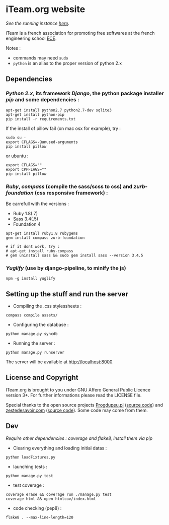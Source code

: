 # iTeam.org website

*See the running instance [here](https://iteam.org).*

iTeam is a french association for promoting free softwares at the french engineering school [ECE](http://ece.fr).

Notes :

* commands may need `sudo`
* `python` is an alias to the proper version of python 2.x

## Dependencies

### *Python 2.x*, its framework *Django*, the python package installer *pip* and some dependencies :
```shell
apt-get install python2.7 python2.7-dev sqlite3
apt-get install python-pip
pip install -r requirements.txt
```
If the install of pillow fail (on mac osx for example), try :
```shell
sudo su -
export CFLAGS=-Qunused-arguments
pip install pillow
```

or ubuntu :
```shell
export CFLAGS=""
export CPPFLAGS=""
pip install pillow
```

### *Ruby*, *compass* (compile the sass/scss to css) and *zurb-foundation* (css responsive framework) :

Be carrefull with the versions :

* Ruby 1.8(.7)
* Sass 3.4(.5)
* Foundation 4

```shell
apt-get install ruby1.8 rubygems
gem install compass zurb-foundation

# if it dont work, try :
# apt-get install ruby-compass
# gem uninstall sass && sudo gem install sass --version 3.4.5
```

### *Yuglify* (use by django-pipeline, to minify the js)

```shell
npm -g install yuglify
```

## Setting up the stuff and run the server

* Compiling the .css stylessheets :
```shell
compass compile assets/
```

* Configuring the database :
```shell
python manage.py syncdb
```

* Running the server :
```shell
python manage.py runserver
```
The server will be available at <http://localhost:8000>

## License and Copyright

ITeam.org is brought to you under GNU Affero General Public Licence version 3+. For further informations please read the LICENSE file.

Special thanks to the open source projects [Progdupeu.pl](http://progdupeu.pl) ([source code](http://bitbucket.org/MicroJoe/progdupeupl/)) and [zestedesavoir.com](http://zestedesavoir.com) ([source code](https://github.com/zestedesavoir/zds-site)). Some code may come from them.

## Dev

*Require other dependencies : coverage and flake8, install them via pip*

* Clearing everything and loading initial datas :
```shell
python loadFixtures.py
```

* launching tests :
```shell
python manage.py test
```

* test coverage :
```shell
coverage erase && coverage run ./manage.py test
coverage html && open htmlcov/index.html
```

* code checking (pep8) :
```shell
flake8 . --max-line-length=120
```
